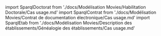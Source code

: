 import SparqlDoctorat from './docs/Modélisation Movies/Habilitation Doctorale/Cas usage.md'
import SparqlContrat from './docs/Modélisation Movies/Contrat de documentation électronique/Cas usage.md'
import SparqlEtab from './docs/Modélisation Movies/Description des établissements/Généalogie des établissements/Cas usage.md' 

<SparqlEtab components={props.components} />
<SparqlContrat components={props.components} />
<SparqlDoctorat components={props.components} />
